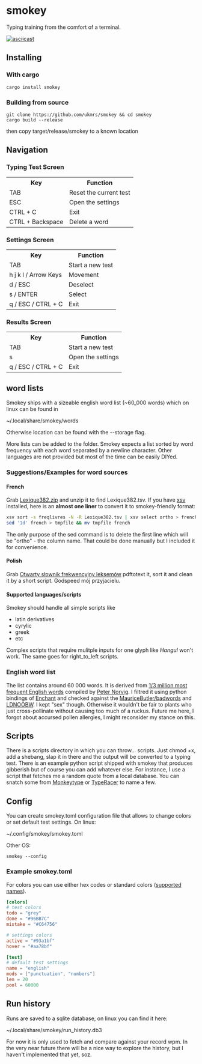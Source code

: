 # smokey
Typing training from the comfort of a terminal.

[![asciicast](https://asciinema.org/a/b6gHOCIJbGgJ2J5XayjgxU9nw.svg)](https://asciinema.org/a/b6gHOCIJbGgJ2J5XayjgxU9nw)

## Installing
### With cargo
```
cargo install smokey
```

### Building from source
```
git clone https://github.com/ukmrs/smokey && cd smokey
cargo build --release
```
then copy target/release/smokey to a known location

## Navigation

### Typing Test Screen

<table>
  <tr><th>Key</th><th>Function</th><tr>
  <tr><td>TAB</td><td>Reset the current test</td></tr>
  <tr><td>ESC</td><td>Open the settings</td></tr>
  <tr><td>CTRL + C</td><td>Exit</td></tr>
  <tr><td>CTRL + Backspace</td><td>Delete a word</td></tr>
</table>

### Settings Screen

<table>
  <tr><th>Key</th><th>Function</th><tr>
  <tr><td>TAB</td><td>Start a new test</td></tr>
  <tr><td>h j k l / Arrow Keys</td><td>Movement</td></tr>
  <tr><td>d / ESC</td><td>Deselect</td></tr>
  <tr><td>s / ENTER</td><td>Select</td></tr>
  <tr><td>q / ESC / CTRL + C</td><td>Exit</td></tr>
</table>

### Results Screen

<table>
  <tr><th>Key</th><th>Function</th><tr>
  <tr><td>TAB</td><td>Start a new test</td></tr>
  <tr><td>s</td><td>Open the settings</td></tr>
  <tr><td>q / ESC / CTRL + C</td><td>Exit</td></tr>
</table>

## word lists
Smokey ships with a sizeable english word list (~60_000 words) which on linux can be found in

~/.local/share/smokey/words

Otherwise location can be found with the --storage flag.

More lists can be added to the folder. Smokey expects a list sorted by word frequency with each
word separated by a newline character.
Other languages are not provided but most of the time can be easily DIYed.

### Suggestions/Examples for word sources
#### French
Grab [Lexique382.zip](https://github.com/chrplr/openlexicon/blob/master/datasets-info/Lexique382/README-Lexique.md)
and unzip it to find Lexique382.tsv.
If you have [xsv](https://github.com/BurntSushi/xsv) installed,
here is an **almost one liner** to convert it to smokey-friendly format:

```bash
xsv sort -s freqlivres -N -R Lexique382.tsv | xsv select ortho > french
sed '1d' french > tmpfile && mv tmpfile french
```
The only purpose of the sed command is to delete the first line which will be "ortho" - the column name.
That could be done manually but I included it for convenience.

#### Polish

Grab [Otwarty słownik frekwencyjny leksemów](https://web.archive.org/web/20091116122442/http://www.open-dictionaries.com/slownikfrleks.pdf)
pdftotext it, sort it and clean it by a short script. Godspeed mój przyjacielu.

#### Supported languages/scripts
Smokey should handle all simple scripts like
- latin derivatives
- cyrylic
- greek
- etc

Complex scripts that require mulitple inputs for one glyph like *Hangul* won't work.
The same goes for right_to_left scripts.

### English word list
The list contains around 60 000 words.
It is derived from  [1/3 million most frequent English words](https://norvig.com/ngrams/count_1w.txt)
compiled by [Peter Norvig](https://github.com/norvig).
I filtred it using python bindings of [Enchant](https://abiword.github.io/enchant/)
and checked against the [MauriceButler/badwords](https://github.com/MauriceButler/badwords)
and  [LDNOOBW](https://github.com/LDNOOBW/List-of-Dirty-Naughty-Obscene-and-Otherwise-Bad-Words).
I kept "sex" though. Otherwise it wouldn't be fair to plants who
just cross-pollinate without causing too much of a ruckus.
Future me here, I forgot about accursed pollen allergies, I might reconsider my stance on this.

## Scripts
There is a scripts directory in which you can throw... scripts.
Just chmod +x, add a shebang, slap it in there and the output will be converted to a typing test.
There is an example python script shipped with smokey that produces gibberish but of course you can add whatever else.
For instance, I use a script that fetches me a random quote from a local database.
You can snatch some from [Monkeytype](https://github.com/Miodec/monkeytype/tree/master/static/quotes) or [TypeRacer](https://typeracerdata.com/texts?texts=full&sort=relative_average) to name a few.

## Config
You can create smokey.toml configuration file that allows to
change colors or set default test settings. On linux:

~/.config/smokey/smokey.toml

Other OS:
```
smokey --config
```

### Example smokey.toml

For colors you can use either hex codes or standard colors
([supported names](https://docs.rs/tui/0.16.0/tui/style/enum.Color.html)).

```toml
[colors]
# test colors
todo = "grey"
done = "#96BB7C"
mistake = "#C64756"

# settings colors
active = "#93a1bf"
hover = "#aa78bf"

[test]
# default test settings
name = "english"
mods = ["punctuation", "numbers"]
len = 20
pool = 60000
```

## Run history
Runs are saved to a sqlite database, on linux you can find it here:

~/.local/share/smokey/run_history.db3

For now it is only used to fetch and compare against your record wpm.
In the very near future there will be a nice way to explore the history,
but I haven't implemented that yet, soz.
